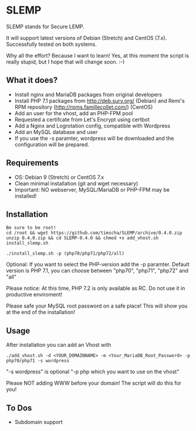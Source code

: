 # SLEMP

SLEMP stands for Secure LEMP.

It will support latest versions of Debian (Stretch) and CentOS (7.x). Successfully tested on both systems.

Why all the effort? Because I want to learn! Yes, at this moment the script is really stupid, but I hope that will change soon. :-)

## What it does?

- Install nginx and MariaDB packages from original developers
- Install PHP 7.1 packages from http://deb.sury.org/ (Debian) and Remi's RPM repository (http://rpms.famillecollet.com/) (CentOS)
- Add an user for the vhost, add an PHP-FPM pool
- Requested a certifcate from Let's Encrypt using certbot
- Add a Nginx and Logrotation config, compatible with Wordpress
- Add an MySQL database and user
- If you use the -s paramter, wordpress will be downloaded and the configuration will be prepared.

## Requirements

- OS: Debian 9 (Stretch) or CentOS 7.x
- Clean minimal installation (git and wget necessary)
- Important: NO webserver, MySQL/MariaDB or PHP-FPM may be installed!

## Installation

```
Be sure to be root!
cd /root && wget https://github.com/timscha/SLEMP/archive/0.4.0.zip
unzip 0.4.0.zip && cd SLEMP-0.4.0 && chmod +x add_vhost.sh install_slemp.sh

./install_slemp.sh -p (php70/php71/php72/all)
```

Optional: If you want to select the PHP-version add the -p paramter.
Default version is PHP 7.1, you can choose between "php70", "php71", "php72" and "all"

Please notice: At this time, PHP 7.2 is only available as RC. Do not use it in productive enviroment!

Please safe your MySQL root password on a safe place! This will show you at the end of the installation!

## Usage

After installation you can add an Vhost with

```
./add_vhost.sh -d <YOUR_DOMAINNAME> -m <Your_MariaDB_Root_Password> -p php70/php71 -s wordpress
```

"-s wordpress" is optional
"-p php which you want to use on the vhost"

Please NOT adding WWW before your domain! The script will do this for you!

## To Dos

- Subdomain support

